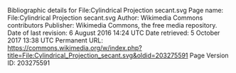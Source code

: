 Bibliographic details for File:Cylindrical Projection secant.svg
Page name: File:Cylindrical Projection secant.svg
Author: Wikimedia Commons contributors
Publisher: Wikimedia Commons, the free media repository.
Date of last revision: 6 August 2016 14:24 UTC
Date retrieved:
5 October 2017 13:38 UTC
Permanent URL: https://commons.wikimedia.org/w/index.php?title=File:Cylindrical_Projection_secant.svg&oldid=203275591
Page Version ID: 203275591
